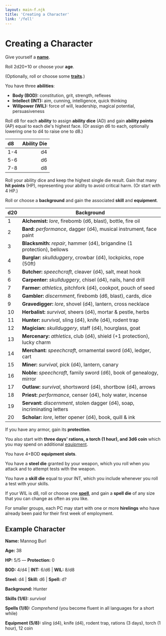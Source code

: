 ```yaml
---
layout: main-f.njk
title: 'Creating a Character'
link: '/fell'
---
```


# Creating a Character

Give yourself a **[name](/fell/tables/#names)**.

Roll 2d20+10 or choose your **age**.

(Optionally, roll or choose some **[traits](/fell/tables/#traits)**.)

You have three **abilities**:

- **Body (BOD):** constitution, grit, strength, reflexes
- **Intellect (INT):** aim, cunning, intelligence, quick thinking
- **Willpower (WIL):** force of will, leadership, magical potential, persuasiveness

Roll d8 for each **ability** to assign **ability dice** (AD) and gain **ability points** (AP) equal to each die's highest face. (Or assign d6 to each, optionally lowering one to d4 to raise one to d8.)

d8|Ability Die
:--|--:
1-4|d4
5-6|d6
7-8|d8

Roll your ability dice and keep the highest single die result. Gain that many **hit points** (HP), representing your ability to avoid critical harm. (Or start with 4 HP.)

Roll or choose a **background** and gain the associated **skill** and **equipment**.

d20|Background
:--|---
1| **Alchemist:** *lore*, firebomb (d6, blast), bottle, fire oil
2| **Bard:** *performance*, dagger (d4), musical instrument, face paint
3| **Blacksmith:** *repair*, hammer (d4), brigandine (1 protection), bellows
4| **Burglar:** *skullduggery*, crowbar (d4), lockpicks, rope (50ft)
5| **Butcher:** *speechcraft*, cleaver (d4), salt, meat hook
6| **Carpenter:** *skullduggery*, chisel (d4), nails, hand drill
7| **Farmer:** *athletics*, pitchfork (d4), cookpot, pouch of seed
8| **Gambler:** *discernment*, firebomb (d6, blast), cards, dice
9| **Gravedigger:** *lore*, shovel (d4), lantern, cross necklace
10| **Herbalist:** *survival*, sheers (d4), mortar & pestle, herbs
11| **Hunter:** *survival*, sling (d4), knife (d4), rodent trap
12| **Magician:** *skullduggery*, staff (d4), hourglass, goat
13| **Mercenary:** *athletics*, club (d4), shield (+1 protection), lucky charm
14| **Merchant:** *speechcraft*, ornamental sword (d4), ledger, cart
15| **Miner:** *survival*, pick (d4), lantern, canary
16| **Noble:** *speechcraft*, family sword (d6), book of genealogy, mirror
17| **Outlaw:** *survival*, shortsword (d4), shortbow (d4), arrows
18| **Priest:** *performance*, censer (d4), holy water, incense
19| **Servant:** *discernment*, stolen dagger (d4), soap, incriminating letters
20| **Scholar:** *lore*, letter opener (d4), book, quill & ink

If you have any armor, gain its **protection**.

You also start with **three days' rations, a torch (1 hour), and 3d6 coin** which you may spend on additional [equipment](/fell/playing-the-game/#equipment).

You have 4+BOD **equipment slots**.

You have a **steel die** granted by your weapon, which you roll when you attack and to attempt tests with the weapon.

You have a **skill die** equal to your INT, which you include whenever you roll a test with your skills.

If your WIL is d8, roll or choose one **[spell](/fell/tables/#spells)**, and gain a **spell die** of any size that you can change as often as you like.

For smaller groups, each PC may start with one or more **hirelings** who have already been paid for their first week of employment.

## Example Character

**Name:** Mannog Burl

**Age:** 38

**HP:** 5/5 — **Protection:** 0

**BOD:** 4/d4 | **INT:** 6/d6 | **WIL:** 8/d8

**Steel:** d4 | **Skill:** d6 | **Spell:** d?

**Background:** Hunter

**Skills (1/6):** *survival*

**Spells (1/8):** *Comprehend* (you become fluent in all languages for a short while)

**Equipment (5/8):** sling (d4), knife (d4), rodent trap, rations (3 days), torch (1 hour), 12 coin
